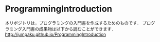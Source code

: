 # ProgrammingIntroduction

本リポジトリは，プログラミングの入門書を作成するためのものです．
プログラミング入門書の成果物は以下から読むことができます．
http://jumpaku.github.io/ProgrammingIntroduction